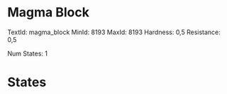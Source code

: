 # Magma Block
TextId: magma_block
MinId: 8193
MaxId: 8193
Hardness: 0,5
Resistance: 0,5

Num States: 1
# States
```

```